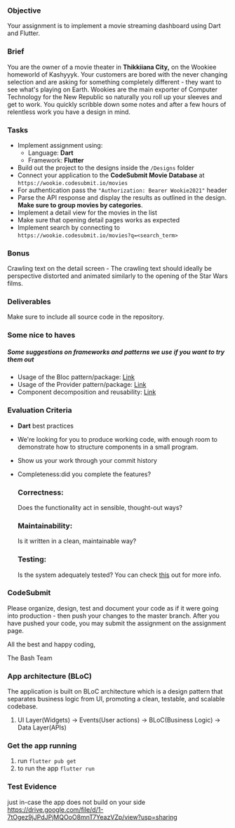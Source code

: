 ### Objective
Your assignment is to implement a movie streaming dashboard using Dart and Flutter.

### Brief
You are the owner of a movie theater in **Thikkiiana City,** on the Wookiee homeworld of Kashyyyk. Your customers are bored with the never changing selection and are asking for something completely different - they want to see what's playing on Earth. Wookies are the main exporter of Computer Technology for the New Republic so naturally you roll up your sleeves and get to work. You quickly scribble down some notes and after a few hours of relentless work you have a design in mind.

### Tasks
-   Implement assignment using:
    -   Language: **Dart**
    -   Framework: **Flutter**
-   Build out the project to the designs inside the `/Designs` folder
-   Connect your application to the **CodeSubmit Movie Database** at `https://wookie.codesubmit.io/movies`
-   For authentication pass the `"Authorization: Bearer Wookie2021"` header
-   Parse the API response and display the results as outlined in the design. **Make sure to group movies by categories**.
-   Implement a detail view for the movies in the list
-   Make sure that opening detail pages works as expected
-   Implement search by connecting to `https://wookie.codesubmit.io/movies?q=<search_term>`

### Bonus
Crawling text on the detail screen - The crawling text should ideally be perspective distorted and animated similarly to the opening of the Star Wars films.

### Deliverables
Make sure to include all source code in the repository. 

### Some nice to haves
##### Some suggestions on frameworks and patterns we use if you want to try them out
- Usage of the Bloc pattern/package: [Link](https://bloclibrary.dev/#/)
- Usage of the Provider pattern/package: [Link](https://docs.flutter.dev/development/data-and-backend/state-mgmt/simple)
- Component decomposition and reusability: [Link](https://itnext.io/atomic-design-with-flutter-11f6fcb62017)

### Evaluation Criteria
-   **Dart** best practices
-   We're looking for you to produce working code, with enough room to demonstrate how to structure components in a small program.
-   Show us your work through your commit history
-   Completeness:did you complete the features?

    ### Correctness: 
    Does the functionality act in sensible, thought-out ways?

    ### Maintainability:
    Is it written in a clean, maintainable way?

    ### Testing:
    Is the system adequately tested?
    You can check [this](https://docs.flutter.dev/cookbook/testing/unit/introduction) out for more info.

### CodeSubmit
Please organize, design, test and document your code as if it were going into production - then push your changes to the master branch. After you have pushed your code, you may submit the assignment on the assignment page.

All the best and happy coding,

The Bash Team


### App architecture (BLoC)
The application is built on BLoC architecture which is a design pattern that separates business logic from UI, promoting a clean, testable, and scalable codebase.
1. UI Layer(Widgets) -> Events(User actions) -> BLoC(Business Logic) -> Data Layer(APIs)

### Get the app running
1. run `flutter pub get`
2. to run the app `flutter run`

### Test Evidence
just in-case the app does not build on your side
https://drive.google.com/file/d/1-7tOgez9jJPdJPjMQOoO8mnT7YeazVZp/view?usp=sharing